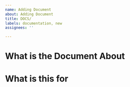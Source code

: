 ```yaml
---
name: Adding Document
about: Adding Document
title: DOCS/
labels: documentation, new
assignees: ''

---
```


# What is the Document About

# What is this for
